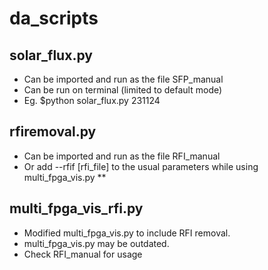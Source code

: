 # da_scripts
## solar_flux.py 
- Can be imported and run as the file SFP_manual
- Can be run on terminal (limited to default mode)
- Eg. $python solar_flux.py 231124
## rfiremoval.py
- Can be imported and run as the file RFI_manual
- Or add --rfif [rfi_file] to the usual parameters while using multi_fpga_vis.py **
## multi_fpga_vis_rfi.py
- Modified multi_fpga_vis.py to include RFI removal.
- multi_fpga_vis.py may be outdated.
- Check RFI_manual for usage
